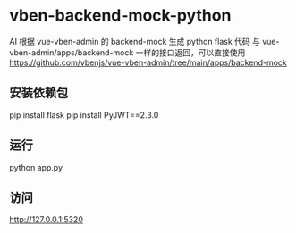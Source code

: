 # vben-backend-mock-python
AI 根据 vue-vben-admin 的 backend-mock 生成 python flask 代码
与 vue-vben-admin/apps/backend-mock 一样的接口返回，可以直接使用
https://github.com/vbenjs/vue-vben-admin/tree/main/apps/backend-mock


## 安装依赖包
pip install flask
pip install PyJWT==2.3.0

## 运行
python app.py

## 访问
http://127.0.0.1:5320


